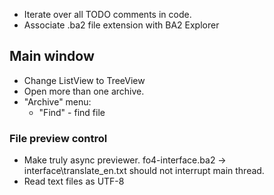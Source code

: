 * Iterate over all TODO comments in code.
* Associate .ba2 file extension with BA2 Explorer

## Main window
* Change ListView to TreeView
* Open more than one archive.
* "Archive" menu:
	* "Find" - find file

### File preview control
* Make truly async previewer. fo4-interface.ba2 -> interface\translate_en.txt should not interrupt main thread.
* Read text files as UTF-8